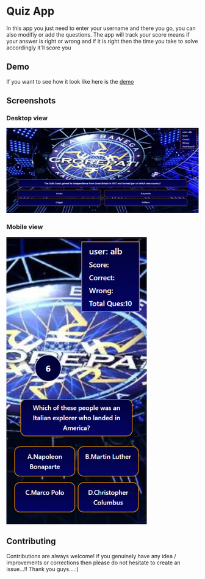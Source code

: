 # Quiz App

In this app you just need to enter your username and there you go, you can also modifiy or add the questions.
The app will track your score means if your answer is right or wrong and if it is right then the time you take to solve accordingly it'll score you

## Demo

If you want to see how it look like here is the <a href="https://albert-2.github.io/Quiz-App/"> demo</a>

## Screenshots

### Desktop view

![QuizApp](image.png)

### Mobile view

![QuizApp](image-1.png)

## Contributing

Contributions are always welcome!
if you genuinely have any idea / improvements or corrections then please do not hesitate to create an issue...!!
Thank you guys....:)
